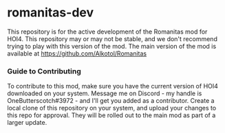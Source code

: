 # romanitas-dev

This repository is for the active development of the Romanitas mod for HOI4. This repository may or may not be stable, and we don't recommend trying to play with this version of the mod. The main version of the mod is available at https://github.com/Alkotol/Romanitas

### Guide to Contributing

To contribute to this mod, make sure you have the current version of HOI4 downloaded on your system. Message me on Discord - my handle is OneButterscotch#3972 - and I'll get you added as a contributor. Create a local clone of this repository on your system, and upload your changes to this repo for approval. They will be rolled out to the main mod as part of a larger update.
